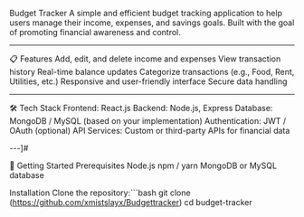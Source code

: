 Budget Tracker
A simple and efficient budget tracking application to help users manage their income, expenses, and savings goals. Built with the goal of promoting financial awareness and control.

---

📋 Features
Add, edit, and delete income and expenses
View transaction history
Real-time balance updates
Categorize transactions (e.g., Food, Rent, Utilities, etc.)
Responsive and user-friendly interface
Secure data handling

---

🛠️ Tech Stack
Frontend: React.js
Backend: Node.js, Express
Database: MongoDB / MySQL (based on your implementation)
Authentication: JWT / OAuth (optional)
API Services: Custom or third-party APIs for financial data

---]#

🚀 Getting Started
Prerequisites
Node.js
npm / yarn
MongoDB or MySQL database

Installation
Clone the repository:```bash
git clone (https://github.com/xmistslayx/Budgettracker)
cd budget-tracker
